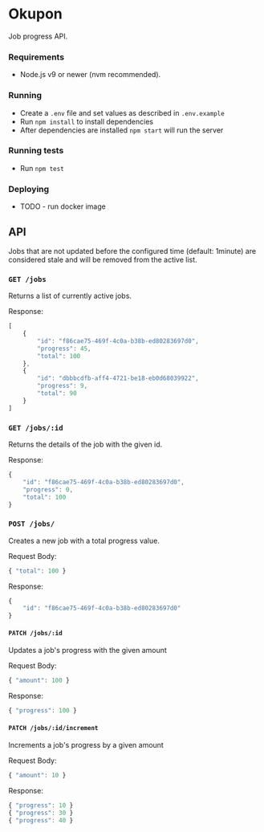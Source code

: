 # Okupon

Job progress API.

### Requirements
* Node.js v9 or newer (nvm recommended).

### Running
* Create a `.env` file and set values as described in `.env.example`
* Run `npm install` to install dependencies
* After dependencies are installed `npm start` will run the server

### Running tests
* Run `npm test`

### Deploying
* TODO - run docker image



## API

Jobs that are not updated before the configured time (default: 1minute) are considered stale and will be removed from the active list.

### `GET /jobs`

Returns a list of currently active jobs.

Response:
```javascript
[
    {
        "id": "f86cae75-469f-4c0a-b38b-ed80283697d0",
        "progress": 45,
        "total": 100
    },
    {
        "id": "dbbbcdfb-aff4-4721-be18-eb0d68039922",
        "progress": 9,
        "total": 90
    }
]
```

### `GET /jobs/:id`
Returns the details of the job with the given id.

Response:
```javascript
{
    "id": "f86cae75-469f-4c0a-b38b-ed80283697d0",
    "progress": 0,
    "total": 100
}
```

### `POST /jobs/`

Creates a new job with a total progress value.

Request Body:

```javascript
{ "total": 100 }
```

Response:
```javascript
{
    "id": "f86cae75-469f-4c0a-b38b-ed80283697d0"
}
```

#### `PATCH /jobs/:id`

Updates a job's progress with the given amount

Request Body:
```javascript
{ "amount": 100 }
```

Response:
```javascript
{ "progress": 100 }
```

#### `PATCH /jobs/:id/increment`
Increments a job's progress by a given amount

Request Body:
```javascript
{ "amount": 10 }
```

Response:
```javascript
{ "progress": 10 }
{ "progress": 30 }
{ "progress": 40 }
```
